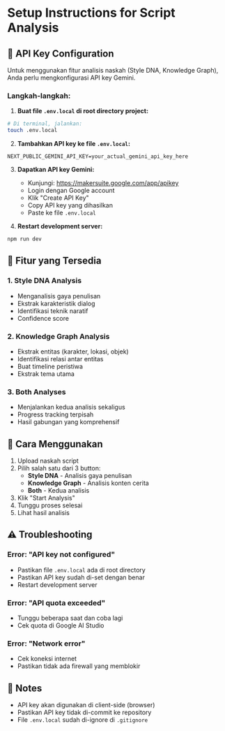 # Setup Instructions for Script Analysis

## 🔑 API Key Configuration

Untuk menggunakan fitur analisis naskah (Style DNA, Knowledge Graph), Anda perlu mengkonfigurasi API key Gemini.

### Langkah-langkah:

1. **Buat file `.env.local` di root directory project:**
```bash
# Di terminal, jalankan:
touch .env.local
```

2. **Tambahkan API key ke file `.env.local`:**
```env
NEXT_PUBLIC_GEMINI_API_KEY=your_actual_gemini_api_key_here
```

3. **Dapatkan API key Gemini:**
   - Kunjungi: https://makersuite.google.com/app/apikey
   - Login dengan Google account
   - Klik "Create API Key"
   - Copy API key yang dihasilkan
   - Paste ke file `.env.local`

4. **Restart development server:**
```bash
npm run dev
```

## 🎯 Fitur yang Tersedia

### 1. Style DNA Analysis
- Menganalisis gaya penulisan
- Ekstrak karakteristik dialog
- Identifikasi teknik naratif
- Confidence score

### 2. Knowledge Graph Analysis  
- Ekstrak entitas (karakter, lokasi, objek)
- Identifikasi relasi antar entitas
- Buat timeline peristiwa
- Ekstrak tema utama

### 3. Both Analyses
- Menjalankan kedua analisis sekaligus
- Progress tracking terpisah
- Hasil gabungan yang komprehensif

## 🚀 Cara Menggunakan

1. Upload naskah script
2. Pilih salah satu dari 3 button:
   - **Style DNA** - Analisis gaya penulisan
   - **Knowledge Graph** - Analisis konten cerita  
   - **Both** - Kedua analisis
3. Klik "Start Analysis"
4. Tunggu proses selesai
5. Lihat hasil analisis

## ⚠️ Troubleshooting

### Error: "API key not configured"
- Pastikan file `.env.local` ada di root directory
- Pastikan API key sudah di-set dengan benar
- Restart development server

### Error: "API quota exceeded"
- Tunggu beberapa saat dan coba lagi
- Cek quota di Google AI Studio

### Error: "Network error"
- Cek koneksi internet
- Pastikan tidak ada firewall yang memblokir

## 📝 Notes

- API key akan digunakan di client-side (browser)
- Pastikan API key tidak di-commit ke repository
- File `.env.local` sudah di-ignore di `.gitignore`
